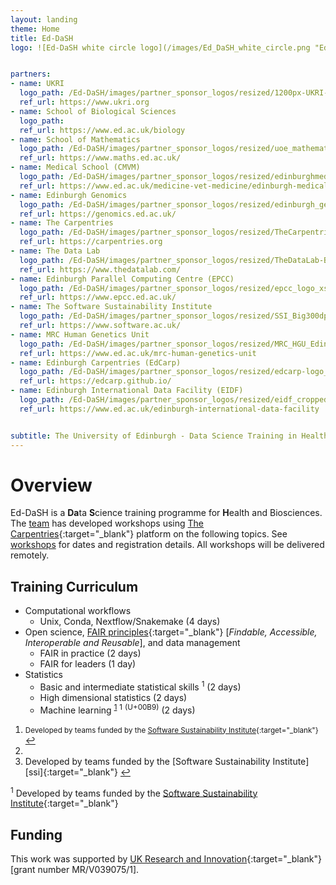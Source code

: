 ```yaml
---
layout: landing
theme: Home
title: Ed-DaSH
logo: ![Ed-DaSH white circle logo](/images/Ed_DaSH_white_circle.png "Ed-DaSH white circle logo")


partners:
- name: UKRI
  logo_path: /Ed-DaSH/images/partner_sponsor_logos/resized/1200px-UKRI-Logo_Horiz-RGB_xs.jpeg
  ref_url: https://www.ukri.org
- name: School of Biological Sciences
  logo_path:
  ref_url: https://www.ed.ac.uk/biology
- name: School of Mathematics
  logo_path: /Ed-DaSH/images/partner_sponsor_logos/resized/uoe_mathematics_2_colour_small_xs.jpeg 
  ref_url: https://www.maths.ed.ac.uk/
- name: Medical School (CMVM)
  logo_path: /Ed-DaSH/images/partner_sponsor_logos/resized/edinburghmedicalschool_2col_cmyk_0_xs.jpeg
  ref_url: https://www.ed.ac.uk/medicine-vet-medicine/edinburgh-medical-school
- name: Edinburgh Genomics
  logo_path: /Ed-DaSH/images/partner_sponsor_logos/resized/edinburgh_genomics_xs.jpeg
  ref_url: https://genomics.ed.ac.uk/
- name: The Carpentries
  logo_path: /Ed-DaSH/images/partner_sponsor_logos/resized/TheCarpentries_xs.jpeg
  ref_url: https://carpentries.org
- name: The Data Lab
  logo_path: /Ed-DaSH/images/partner_sponsor_logos/resized/TheDataLab-Black-Logo-transparent_xs.jpeg
  ref_url: https://www.thedatalab.com/
- name: Edinburgh Parallel Computing Centre (EPCC)
  logo_path: /Ed-DaSH/images/partner_sponsor_logos/resized/epcc_logo_xs.jpeg
  ref_url: https://www.epcc.ed.ac.uk/
- name: The Software Sustainability Institute
  logo_path: /Ed-DaSH/images/partner_sponsor_logos/resized/SSI_Big300dpi_transparent_xs.jpeg
  ref_url: https://www.software.ac.uk/
- name: MRC Human Genetics Unit
  logo_path: /Ed-DaSH/images/partner_sponsor_logos/resized/MRC_HGU_Edinburgh_colour_web_xs.jpeg
  ref_url: https://www.ed.ac.uk/mrc-human-genetics-unit
- name: Edinburgh Carpentries (EdCarp)
  logo_path: /Ed-DaSH/images/partner_sponsor_logos/resized/edcarp-logo_xs.jpeg
  ref_url: https://edcarp.github.io/
- name: Edinburgh International Data Facility (EIDF)
  logo_path: /Ed-DaSH/images/partner_sponsor_logos/resized/eidf_cropped_xs.jpeg 
  ref_url: https://www.ed.ac.uk/edinburgh-international-data-facility


subtitle: The University of Edinburgh - Data Science Training in Health & Bioscience
---  
```


# Overview

Ed-DaSH is a **Da**ta **S**cience training programme for **H**ealth and Biosciences. The [team](ed_dash_team.html) has developed workshops using [The Carpentries][carpentries]{:target="_blank"} platform on the following topics. See [workshops](workshops.html) for dates and registration details. All workshops will be delivered remotely.

## Training Curriculum

* Computational workflows
  * Unix, Conda, Nextflow/Snakemake (4 days)
* Open science, [FAIR principles][fair]{:target="_blank"} [_Findable, Accessible, Interoperable and Reusable_], and data management
  * FAIR in practice (2 days)
  * FAIR for leaders (1 day)
* Statistics
  * Basic and intermediate statistical skills <sup>1</sup> (2 days)
  * High dimensional statistics (2 days)
  * Machine learning <sup id="fnref:1"><a class="footnote" href="#fn:1">1</a></sup> <sup>1</sup> <sup>(U+00B9)</sup> (2 days)


1. <small id="f1"> Developed by teams funded by the [Software Sustainability Institute][ssi]{:target="_blank"} </small> [↩](#a1)
1. <li id="fn:1"> Developed by teams funded by the [Software Sustainability Institute][ssi]{:target="_blank"} <a class="reversefootnote" href="#fnref:1">↩</a></li>



<sup>1</sup> Developed by teams funded by the [Software Sustainability Institute][ssi]{:target="_blank"}

## Funding

This work was supported by [UK Research and Innovation][ukri]{:target="_blank"} \[grant number MR/V039075/1\].

[fair]: https://www.nature.com/articles/sdata201618
[carpentries]: https://carpentries.org
[ukri]:https://www.ukri.org
[ssi]:https://www.software.ac.uk

